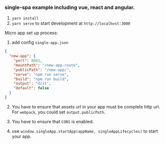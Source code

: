 ### single-spa example including vue, react and angular.

1. `yarn install`
2. `yarn serve` to start development at `http://localhost:3000`

Micro app set up process: 

1. add config `single-app.json`
```json
{
  "new-app": {
    "port": 8081,
    "mountPath": "/new-app-route",
    "publicPath": "/new-app/",
    "serve": "npm run serve",
    "build": "npm run build",
    "output": "dist",
    "default": false
  }
}
```

2. You have to ensure that assets url in your app must be complete http url.
For `webpack`, you could set `output.publicPath`.

3. You have to ensure that `CORS` is enabled.

4. use `window.singleApp.startApp(appName, singleAppLifecycles)` to start your app.
